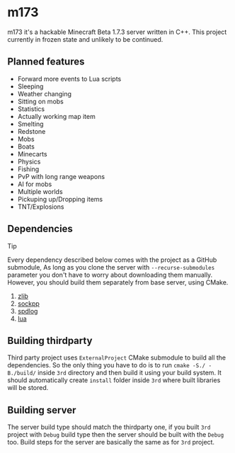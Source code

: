 # m173

m173 it's a hackable Minecraft Beta 1.7.3 server written in C++. This project currently in frozen state and unlikely to be continued.

## Planned features

* Forward more events to Lua scripts
* Sleeping
* Weather changing
* Sitting on mobs
* Statistics
* Actually working map item
* Smelting
* Redstone
* Mobs
* Boats
* Minecarts
* Physics
* Fishing
* PvP with long range weapons
* AI for mobs
* Multiple worlds
* Pickuping up/Dropping items
* TNT/Explosions

## Dependencies

> [!TIP]
> Every dependency described below comes with the project as a GitHub submodule,
> As long as you clone the server with `--recurse-submodules` parameter you
> don't have to worry about downloading them manually. However, you should
> build them separately from base server, using CMake.

1. [zlib](https://github.com/madler/zlib)
2. [sockpp](https://github.com/fpagliughi/sockpp)
3. [spdlog](https://github.com/gabime/spdlog)
4. [lua](https://github.com/lua/lua)

## Building thirdparty

Third party project uses `ExternalProject` CMake submodule to build all the dependencies. So the only thing you have to do is to run `cmake -S./ -B./build/` inside `3rd` directory and then build it using your build system. It should automatically create `install` folder inside `3rd` where built libraries will be stored.

## Building server

The server build type should match the thirdparty one, if you built `3rd` project with `Debug` build type then the server should be built with the `Debug` too. Build steps for the server are basically the same as for `3rd` project.
